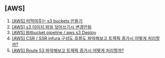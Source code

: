 ## [AWS]

1. [[AWS] 떠먹여주는 s3 buckets 만들기](/aws/2024/08/14/aws-s3-buckets-setup/)
1. [[AWS] s3 이미지,파일 덮어쓰기시 변경안됨](/aws/2024/08/19/aws-s3-cloud-front-cache/)
1. [[AWS] Bitbucket pipeline / aws s3 Deploy](/aws/2024/09/11/bitbuket-pipeline-aws-s3/)
1. [[AWS] CSR / SSR infura 구성도 흐름도 파악해보고 트렉픽 증가시 어떻게 처리할까?](/aws/2024/12/27/aws-infura-architecture/)
1. [[AWS] Route 53 파악해보고 트렉픽 증가시 어떻게 처리할까?](/aws/2025/03/25/router53/)
